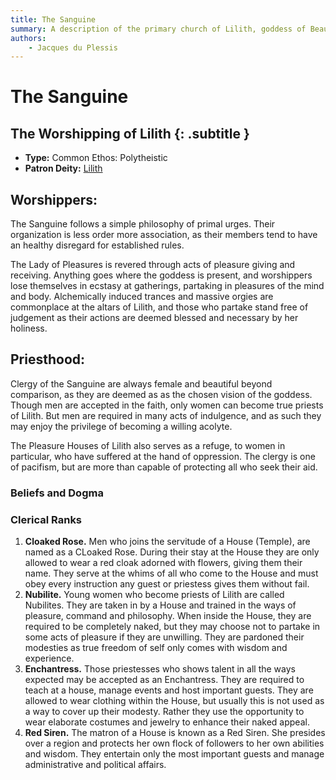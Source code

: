```yaml
---
title: The Sanguine
summary: A description of the primary church of Lilith, goddess of Beauty and Lust.
authors:
    - Jacques du Plessis
---
```

# The Sanguine
## The Worshipping of Lilith {: .subtitle }

* **Type:** Common Ethos: Polytheistic
* **Patron Deity:** [Lilith](../deities/lilith)

## Worshippers:
The Sanguine follows a simple philosophy of primal urges. Their organization is less order more association, as their members tend to have an healthy disregard for established rules.

The Lady of Pleasures is revered through acts of pleasure giving and receiving. Anything goes where the goddess is present, and worshippers lose themselves in ecstasy at gatherings, partaking in pleasures of the mind and body. Alchemically induced trances and massive orgies are commonplace at the altars of Lilith, and those who partake stand free of judgement as their actions are deemed blessed and necessary by her holiness.

## Priesthood:
Clergy of the Sanguine are always female and beautiful beyond comparison, as they are deemed as as the chosen vision of the goddess. Though men are accepted in the faith, only women can become true priests of Lilith. But men are required in many acts of indulgence, and as such they may enjoy the privilege of becoming a willing acolyte.

The Pleasure Houses of Lilith also serves as a refuge, to women in particular, who have suffered at the hand of oppression. The clergy is one of pacifism, but are more than capable of protecting all who seek their aid.

### Beliefs and Dogma

### Clerical Ranks
1. **Cloaked Rose.** Men who joins the servitude of a House (Temple), are named as a CLoaked Rose. During their stay at the House they are only allowed to wear a red cloak adorned with flowers, giving them their name. They serve at the whims of all who come to the House and must obey every instruction any guest or priestess gives them without fail.
2. **Nubilite.** Young women who become priests of Lilith are called Nubilites. They are taken in by a House and trained in the ways of pleasure, command and philosophy. When inside the House, they are required to be completely naked, but they may choose not to partake in some acts of pleasure if they are unwilling. They are pardoned their modesties as true freedom of self only comes with wisdom and experience.
3. **Enchantress.** Those priestesses who shows talent in all the ways expected may be accepted as an Enchantress. They are required to teach at a house, manage events and host important guests. They are allowed to wear clothing within the House, but usually this is not used as a way to cover up their modesty. Rather they use the opportunity to wear elaborate costumes and jewelry to enhance their naked appeal.
4. **Red Siren.** The matron of a House is known as a Red Siren. She presides over a region and protects her own flock of followers to her own abilities and wisdom. They entertain only the most important guests and manage administrative and political affairs. 